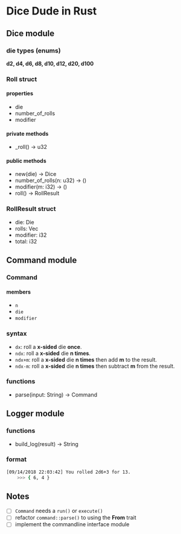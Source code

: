 # Dice Dude in Rust
## Dice module
### die types (enums)
**d2, d4, d6, d8, d10, d12, d20, d100**

### Roll struct
#### properties
- die
- number_of_rolls
- modifier

#### private methods
- _roll() -> u32

#### public methods
- new(die) -> Dice
- number_of_rolls(n: u32) -> ()
- modifier(m: i32) -> ()
- roll() -> RollResult

### RollResult struct
- die: Die
- rolls: Vec<u32>
- modifier: i32
- total: i32

## Command module
### Command
#### members
- `n`
- `die`
- `modifier`

### syntax
- `dx`: roll a **x-sided** die **once**.
- `ndx`: roll a **x-sided** die **n times**.
- `ndx+m`: roll a **x-sided** die **n times** then add **m** to the result.
- `ndx-m`: roll a **x-sided** die **n times** then subtract **m** from the result.
### functions
- parse(input: String) -> Command

## Logger module
### functions
- build_log(result) -> String

### format
```bash
[09/14/2018 22:03:42] You rolled 2d6+3 for 13.
    >>> { 6, 4 }
```

## Notes
- [ ] `Command` needs a `run()` or `execute()`
- [ ] refactor `command::parse()` to using the **From** trait
- [ ] implement the commandline interface module
